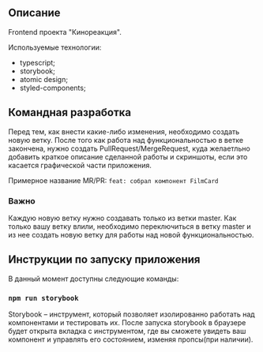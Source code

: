 ## Описание

Frontend проекта "Кинореакция".

Используемые технологии:
 - typescript;
 - storybook;
 - atomic design;
 - styled-components;

## Командная разработка

Перед тем, как внести какие-либо изменения, необходимо создать новую ветку.
После того как работа над функциональностью в ветке закончена, нужно создать PullRequest/MergeRequest, куда желаетльно добавить краткое описание сделанной работы и скриншоты, если это касается графической части приложения.

Примерное название MR/PR: `feat: собрал компонент FilmCard`

### Важно
Каждую новую ветку нужно создавать только из ветки master. Как только вашу ветку влили, необходимо переключиться в ветку master и из нее создать новую ветку для работы над новой функциональностью.

## Инструкции по запуску приложения

В данный момент доступны следующие команды:

### `npm run storybook`

Storybook – инструмент, который позволяет изолированно работать над компонентами и тестировать их. После запуска storybook в браузере будет открыта вкладка с инструментом, где вы сможете увидеть ваш компонент и управлять его состоянием, изменяя пропсы(при наличии).
